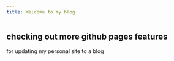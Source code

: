 ```yaml
---
title: Welcome to my blog
---
```



## checking out more github pages features

for updating my personal site to a blog
